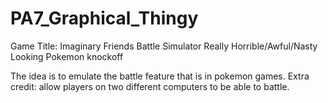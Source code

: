 # PA7_Graphical_Thingy
Game Title: Imaginary Friends Battle Simulator 
Really Horrible/Awful/Nasty Looking Pokemon knockoff 

The idea is to emulate the battle feature that is in pokemon games.
Extra credit: allow players on two different computers to be able to battle. 
